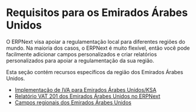 # Requisitos para os Emirados Árabes Unidos



O ERPNext visa apoiar a regulamentação local para diferentes regiões do mundo. Na maioria dos casos, o ERPNext é muito flexível, então você pode facilmente adicionar campos personalizados e criar relatórios personalizados para apoiar a regulamentação da sua região.


Esta seção contém recursos específicos da região dos Emirados Árabes Unidos.


* [Implementação de IVA para Emirados Árabes Unidos/KSA](/docs/pt/regional/united_arab_emirates/UAE-vat-setup)
* [Relatório VAT 201 dos Emirados Árabes Unidos no ERPNext](/docs/pt/regional/united_arab_emirates/UAE-vat-201-report)
* [Campos regionais dos Emirados Árabes Unidos](/docs/pt/regional/united_arab_emirates/UAE-regional-fields)



